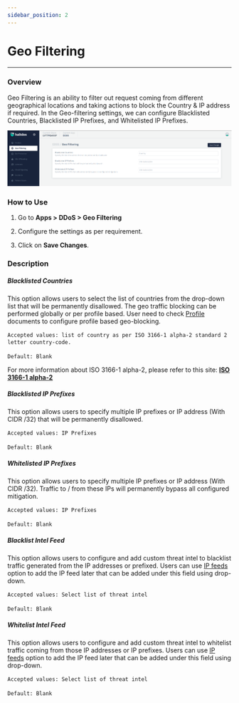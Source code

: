 ```yaml
---
sidebar_position: 2
---
```


# Geo Filtering

---

### Overview

Geo Filtering is an ability to filter out request coming from different geographical locations and taking actions to block the Country & IP address if required. In the Geo-filtering settings, we can configure Blacklisted Countries, Blacklisted IP Prefixes, and Whitelisted IP Prefixes.

![geo_filtering](/img/ddos/v7/docs/geofiltering.png)

### How to Use

1. Go to **Apps > DDoS > Geo Filtering**

2. Configure the settings as per requirement.

3. Click on **Save Changes**.

### Description

##### **Blacklisted Countries**

This option allows users to select the list of countries from the drop-down list that will be permanently disallowed. The geo traffic blocking can be performed globally or per profile based. User need to check [Profile](/docs/enterprise/ddos/profile/general_settings.md) documents to configure profile based geo-blocking. 

    Accepted values: list of country as per ISO 3166-1 alpha-2 standard 2 letter country-code.

    Default: Blank 

For more information about ISO 3166-1 alpha-2, please refer to this site: [**ISO 3166-1 alpha-2**](https://en.wikipedia.org/wiki/ISO_3166-1_alpha-2)

##### **Blacklisted IP Prefixes**

This option allows users to specify multiple IP prefixes or IP address (With CIDR /32) that will be permanently disallowed.

    Accepted values: IP Prefixes

    Default: Blank 

##### **Whitelisted IP Prefixes**

This option allows users to specify multiple IP prefixes or IP address (With CIDR /32). Traffic to / from these IPs will permanently bypass all configured mitigation.

    Accepted values: IP Prefixes

    Default: Blank 

##### **Blacklist Intel Feed**
This option allows users to configure and add custom threat intel to blacklist traffic generated from the IP addresses or prefixed. Users can use [IP feeds](/docs/enterprise/platform/stacks/resource_content/custom_scripts.md) option to add the IP feed later that can be added under this field using drop-down.

    Accepted values: Select list of threat intel

    Default: Blank 


##### **Whitelist Intel Feed**
This option allows users to configure and add custom threat intel to whitelist traffic coming from those IP addresses or IP prefixes. Users can use [IP feeds](/docs/enterprise/platform/stacks/resource_content/custom_scripts.md) option to add the IP feed later that can be added under this field using drop-down.

    Accepted values: Select list of threat intel

    Default: Blank 
